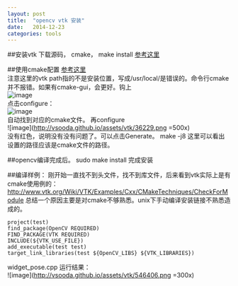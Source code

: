 ```yaml
---
layout: post
title:  "opencv vtk 安装"
date:   2014-12-23 
categories: tools
---
```


##安装vtk
下载源码， cmake， make install
[参考这里](http://www.vtk.org/Wiki/VTK/Building/MacOSX)

##使用cmake配置
[参考这里](http://sysmagazine.com/posts/217021/) <br/>
注意这里的vtk path指的不是安装位置，写成/usr/local/是错误的。命令行cmake并不报错。如果有cmake-gui，会更好。钩上<br/>
![image](http://vsooda.github.io/assets/vtk/12919.png) <br/>
点击configure：<br/>
![image](http://vsooda.github.io/assets/vtk/133535.png) <br/>
自动找到对应的cmake文件。
再configure <br/>
![image](http://vsooda.github.io/assets/vtk/36229.png =500x) <br/>
没有红色，说明没有没有问题了。可以点击Generate。
make -j8
这里可以看出设置的路径应该是cmake文件的路径。

##opencv编译完成后。
sudo make install 完成安装

##编译样例：
刚开始一直找不到头文件，找不到库文件，后来看到vtk实际上是有cmake使用例的：http://www.vtk.org/Wiki/VTK/Examples/Cxx/CMakeTechniques/CheckForModule
总结一个原因主要是对cmake不够熟悉。unix下手动编译安装链接不熟悉造成的。

```
project(test)
find_package(OpenCV REQUIRED)
FIND_PACKAGE(VTK REQUIRED)
INCLUDE(${VTK_USE_FILE})
add_executable(test test)
target_link_libraries(test ${OpenCV_LIBS} ${VTK_LIBRARIES})
```
widget_pose.cpp 运行结果：<br/>
![image](http://vsooda.github.io/assets/vtk/546406.png =300x)